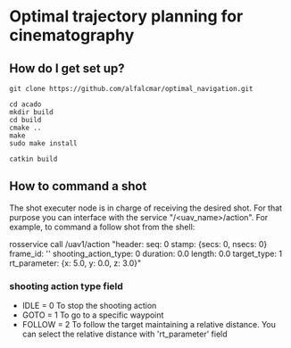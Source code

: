 # Optimal trajectory planning for cinematography #


## How do I get set up? ##

```
git clone https://github.com/alfalcmar/optimal_navigation.git

cd acado
mkdir build
cd build
cmake ..
make
sudo make install

catkin build

```
## How to command a shot ##

The shot executer node is in charge of receiving the desired shot. For that purpose you can interface with the service "/<uav_name>/action". For example, to command a follow shot from the shell:

rosservice call /uav1/action "header:
  seq: 0
  stamp: {secs: 0, nsecs: 0}
  frame_id: ''
shooting_action_type: 0
duration: 0.0
length: 0.0
target_type: 1
rt_parameter: {x: 5.0, y: 0.0, z: 3.0}" 

### shooting action type field ###

* IDLE = 0       To stop the shooting action
* GOTO = 1       To go to a specific waypoint
* FOLLOW = 2     To follow the target maintaining a relative distance. You can select the relative distance with 'rt_parameter' field

